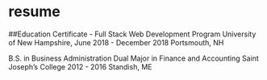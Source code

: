 # resume

##Education
Certificate - Full Stack Web Development Program 
University of New Hampshire, June 2018 - December 2018
Portsmouth, NH

B.S. in Business Administration
Dual Major in Finance and Accounting
Saint Joseph’s College 2012 - 2016
Standish, ME
